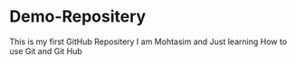 # Demo-Repositery
This is my first GitHub Repositery 
I am Mohtasim and Just learning How to use Git and Git Hub 

